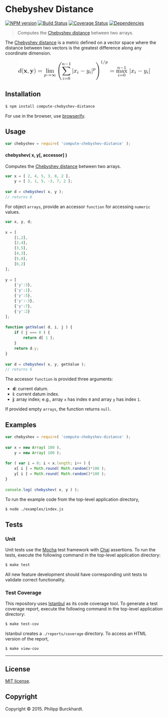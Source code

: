 Chebyshev Distance
===
[![NPM version][npm-image]][npm-url] [![Build Status][travis-image]][travis-url] [![Coverage Status][coveralls-image]][coveralls-url] [![Dependencies][dependencies-image]][dependencies-url]

> Computes the [Chebyshev distance](http://en.wikipedia.org/wiki/Chebyshev_distance) between two arrays.

The [Chebyshev distance](http://en.wikipedia.org/wiki/Chebyshev_distance) is a metric defined on a vector space where the distance between two vectors is the greatest difference along any coordinate dimension.

<div align="center">
	<img src="https://raw.githubusercontent.com/compute-io/chebyshev-distance/master/docs/img/eqn.png" alt="Chebyshev distance formula" height="64px">
	<br>
</div>


## Installation

``` bash
$ npm install compute-chebyshev-distance
```

For use in the browser, use [browserify](https://github.com/substack/node-browserify).


## Usage

``` javascript
var chebyshev = require( 'compute-chebyshev-distance' );
```

#### chebyshev( x, y[, accessor] )

Computes the [Chebyshev distance](http://en.wikipedia.org/wiki/Chebyshev_distance) between two arrays.

``` javascript
var x = [ 2, 4, 5, 3, 8, 2 ],
	y = [ 3, 1, 5, -3, 7, 2 ];

var d = chebyshev( x, y );
// returns 6
```

For object `arrays`, provide an accessor `function` for accessing `numeric` values.

``` javascript
var x, y, d;

x = [
	[1,2],
	[2,4],
	[3,5],
	[4,3],
	[5,8],
	[6,2]
];

y = [
	{'y':3},
	{'y':1},
	{'y':5},
	{'y':-3},
	{'y':7},
	{'y':2}
];

function getValue( d, i, j ) {
	if ( j === 0 ) {
		return d[ 1 ];
	}
	return d.y;
}

var d = chebyshev( x, y, getValue );
// returns 6
```

The accessor `function` is provided three arguments:

-	__d__: current datum.
-	__i__: current datum index.
-	__j__: array index; e.g., array `x` has index `0` and array `y` has index `1`.


If provided empty `arrays`, the function returns `null`.



## Examples

``` javascript
var chebyshev = require( 'compute-chebyshev-distance' );

var x = new Array( 100 ),
	y = new Array( 100 );

for ( var i = 0; i < x.length; i++ ) {
	x[ i ] = Math.round( Math.random()*100 );
	y[ i ] = Math.round( Math.random()*100 );
}

console.log( chebyshev( x, y ) );
```

To run the example code from the top-level application directory,

``` bash
$ node ./examples/index.js
```


## Tests

### Unit

Unit tests use the [Mocha](http://mochajs.org/) test framework with [Chai](http://chaijs.com) assertions. To run the tests, execute the following command in the top-level application directory:

``` bash
$ make test
```

All new feature development should have corresponding unit tests to validate correct functionality.


### Test Coverage

This repository uses [Istanbul](https://github.com/gotwarlost/istanbul) as its code coverage tool. To generate a test coverage report, execute the following command in the top-level application directory:

``` bash
$ make test-cov
```

Istanbul creates a `./reports/coverage` directory. To access an HTML version of the report,

``` bash
$ make view-cov
```


---
## License

[MIT license](http://opensource.org/licenses/MIT).


## Copyright

Copyright &copy; 2015. Philipp Burckhardt.


[npm-image]: http://img.shields.io/npm/v/compute-chebyshev-distance.svg
[npm-url]: https://npmjs.org/package/compute-chebyshev-distance

[travis-image]: http://img.shields.io/travis/compute-io/chebyshev-distance/master.svg
[travis-url]: https://travis-ci.org/compute-io/chebyshev-distance

[coveralls-image]: https://img.shields.io/coveralls/compute-io/chebyshev-distance/master.svg
[coveralls-url]: https://coveralls.io/r/compute-io/chebyshev-distance?branch=master

[dependencies-image]: http://img.shields.io/david/compute-io/chebyshev-distance.svg
[dependencies-url]: https://david-dm.org/compute-io/chebyshev-distance

[dev-dependencies-image]: http://img.shields.io/david/dev/compute-io/chebyshev-distance.svg
[dev-dependencies-url]: https://david-dm.org/dev/compute-io/chebyshev-distance

[github-issues-image]: http://img.shields.io/github/issues/compute-io/chebyshev-distance.svg
[github-issues-url]: https://github.com/compute-io/chebyshev-distance/issues
